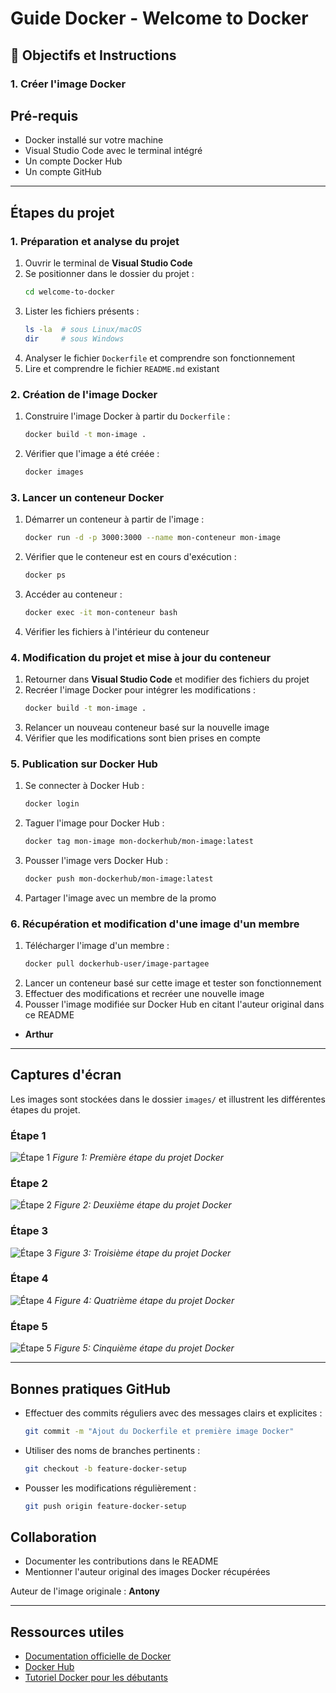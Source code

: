 # Guide Docker - Welcome to Docker

## 🎯 Objectifs et Instructions

### 1. Créer l'image Docker

## Pré-requis
- Docker installé sur votre machine
- Visual Studio Code avec le terminal intégré
- Un compte Docker Hub
- Un compte GitHub

---

## Étapes du projet

### 1. Préparation et analyse du projet
1. Ouvrir le terminal de **Visual Studio Code**
2. Se positionner dans le dossier du projet :
   ```sh
   cd welcome-to-docker
   ```
3. Lister les fichiers présents :
   ```sh
   ls -la  # sous Linux/macOS
   dir     # sous Windows
   ```
4. Analyser le fichier `Dockerfile` et comprendre son fonctionnement
5. Lire et comprendre le fichier `README.md` existant

### 2. Création de l'image Docker
1. Construire l'image Docker à partir du `Dockerfile` :
   ```sh
   docker build -t mon-image .
   ```
2. Vérifier que l'image a été créée :
   ```sh
   docker images
   ```

### 3. Lancer un conteneur Docker
1. Démarrer un conteneur à partir de l'image :
   ```sh
   docker run -d -p 3000:3000 --name mon-conteneur mon-image
   ```
2. Vérifier que le conteneur est en cours d'exécution :
   ```sh
   docker ps
   ```
3. Accéder au conteneur :
   ```sh
   docker exec -it mon-conteneur bash
   ```
4. Vérifier les fichiers à l'intérieur du conteneur

### 4. Modification du projet et mise à jour du conteneur
1. Retourner dans **Visual Studio Code** et modifier des fichiers du projet
2. Recréer l'image Docker pour intégrer les modifications :
   ```sh
   docker build -t mon-image .
   ```
3. Relancer un nouveau conteneur basé sur la nouvelle image
4. Vérifier que les modifications sont bien prises en compte

### 5. Publication sur Docker Hub
1. Se connecter à Docker Hub :
   ```sh
   docker login
   ```
2. Taguer l'image pour Docker Hub :
   ```sh
   docker tag mon-image mon-dockerhub/mon-image:latest
   ```
3. Pousser l'image vers Docker Hub :
   ```sh
   docker push mon-dockerhub/mon-image:latest
   ```
4. Partager l'image avec un membre de la promo

### 6. Récupération et modification d'une image d'un membre
1. Télécharger l'image d'un membre :
   ```sh
   docker pull dockerhub-user/image-partagee
   ```
2. Lancer un conteneur basé sur cette image et tester son fonctionnement
3. Effectuer des modifications et recréer une nouvelle image
4. Pousser l'image modifiée sur Docker Hub en citant l'auteur original dans ce README
- **Arthur**
---

## Captures d'écran
Les images sont stockées dans le dossier `images/` et illustrent les différentes étapes du projet.

### Étape 1
![Étape 1](image/étape1.png)
*Figure 1: Première étape du projet Docker*

### Étape 2
![Étape 2](image/étape2.png)
*Figure 2: Deuxième étape du projet Docker*

### Étape 3
![Étape 3](image/étape3.png)
*Figure 3: Troisième étape du projet Docker*

### Étape 4
![Étape 4](image/étape4.png)
*Figure 4: Quatrième étape du projet Docker*

### Étape 5
![Étape 5](image/étape5.png)
*Figure 5: Cinquième étape du projet Docker*

---

## Bonnes pratiques GitHub
- Effectuer des commits réguliers avec des messages clairs et explicites :
  ```sh
  git commit -m "Ajout du Dockerfile et première image Docker"
  ```
- Utiliser des noms de branches pertinents :
  ```sh
  git checkout -b feature-docker-setup
  ```
- Pousser les modifications régulièrement :
  ```sh
  git push origin feature-docker-setup
  ```

## Collaboration
- Documenter les contributions dans le README
- Mentionner l'auteur original des images Docker récupérées

Auteur de l'image originale : **Antony**

---

## Ressources utiles
- [Documentation officielle de Docker](https://docs.docker.com/)
- [Docker Hub](https://hub.docker.com/)
- [Tutoriel Docker pour les débutants](https://www.digitalocean.com/community/tutorial_series/getting-started-with-docker)

